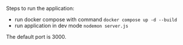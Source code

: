 
Steps to run the application: 
  - run docker compose with command `docker compose up -d --build`
  - run application in dev mode `nodemon server.js`

The default port is 3000.